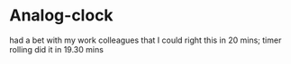 Analog-clock
============

had a bet with my work colleagues that I could right this in 20 mins; timer rolling did it in 19.30 mins 
